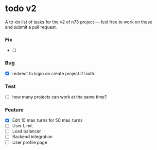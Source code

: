 # todo v2
A to-do list of tasks for the v2 of n73 project — feel free to work on these and 
submit a pull request.

### Fix
- [ ]

### Bug
- [x] redirect to login on create project if !auth

### Test
- [ ] how many projects can work at the same time? 

### Feature
- [x] Edit 10 max_turns for 50 max_turns
- [ ] User Limit
- [ ] Load balancer
- [ ] Backend integration
- [ ] User profile page
